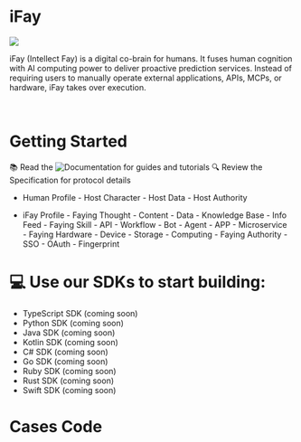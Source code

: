 # iFay

![](https://github.com/user-attachments/assets/6e5f7949-44c0-46d6-bc62-38df4566e9e6)

iFay (Intellect Fay) is a digital co-brain for humans. It fuses human cognition with AI computing power to deliver proactive prediction services. Instead of requiring users to manually operate external applications, APIs, MCPs, or hardware, iFay takes over execution. 

<br>

# Getting Started
📚 Read the ![Documentation](https://github.com/jahguo/iFay/wiki) for guides and tutorials
🔍 Review the Specification for protocol details
- Human Profile
        - Host Character
        - Host Data
        - Host Authority


- iFay Profile
        - Faying Thought
                - Content
                - Data
                - Knowledge Base
                - Info Feed
        - Faying Skill
                - API
                - Workflow
                - Bot
                - Agent
                - APP
                - Microservice  
        -  Faying Hardware
                - Device
                - Storage
                - Computing
        - Faying Authority
                - SSO
                - OAuth
                - Fingerprint



# 💻 Use our SDKs to start building:
- TypeScript SDK (coming soon)
- Python SDK (coming soon)
- Java SDK (coming soon)
- Kotlin SDK (coming soon)
- C# SDK (coming soon)
- Go SDK (coming soon)
- Ruby SDK (coming soon)
- Rust SDK (coming soon)
- Swift SDK (coming soon)

# Cases Code

